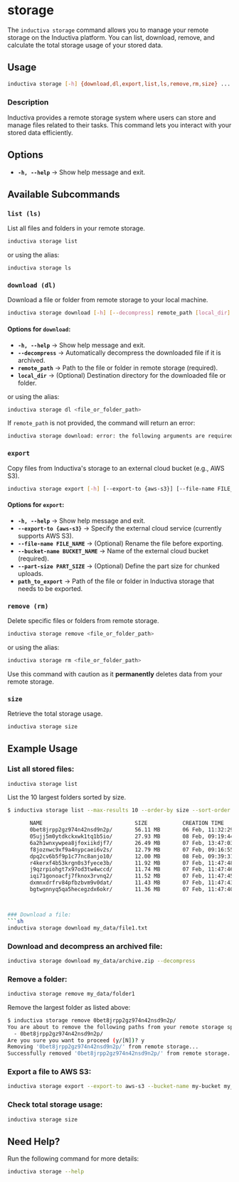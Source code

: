 # storage

The `inductiva storage` command allows you to manage your remote storage on the Inductiva platform.
You can list, download, remove, and calculate the total storage usage of your stored data.

## Usage

```sh
inductiva storage [-h] {download,dl,export,list,ls,remove,rm,size} ...
```

### Description
Inductiva provides a remote storage system where users can store and manage
files related to their tasks. This command lets you interact with your stored data efficiently.

## Options

- **`-h, --help`** → Show help message and exit.

## Available Subcommands

### `list (ls)`
List all files and folders in your remote storage.

```sh
inductiva storage list
```

or using the alias:

```sh
inductiva storage ls
```

### `download (dl)`
Download a file or folder from remote storage to your local machine.

```sh
inductiva storage download [-h] [--decompress] remote_path [local_dir]
```

#### Options for `download`:
- **`-h, --help`** → Show help message and exit.
- **`--decompress`** → Automatically decompress the downloaded file if it is archived.
- **`remote_path`** → Path to the file or folder in remote storage (required).
- **`local_dir`** → (Optional) Destination directory for the downloaded file or folder.

or using the alias:

```sh
inductiva storage dl <file_or_folder_path>
```

If `remote_path` is not provided, the command will return an error:

```sh
inductiva storage download: error: the following arguments are required: remote_path
```

### `export`
Copy files from Inductiva's storage to an external cloud bucket (e.g., AWS S3).

```sh
inductiva storage export [-h] [--export-to {aws-s3}] [--file-name FILE_NAME] --bucket-name BUCKET_NAME [--part-size PART_SIZE] path_to_export
```

#### Options for `export`:
- **`-h, --help`** → Show help message and exit.
- **`--export-to {aws-s3}`** → Specify the external cloud service (currently supports AWS S3).
- **`--file-name FILE_NAME`** → (Optional) Rename the file before exporting.
- **`--bucket-name BUCKET_NAME`** → Name of the external cloud bucket (required).
- **`--part-size PART_SIZE`** → (Optional) Define the part size for chunked uploads.
- **`path_to_export`** → Path of the file or folder in Inductiva storage that needs to be exported.

### `remove (rm)`
Delete specific files or folders from remote storage.

```sh
inductiva storage remove <file_or_folder_path>
```

or using the alias:

```sh
inductiva storage rm <file_or_folder_path>
```

Use this command with caution as it **permanently** 
deletes data from your remote storage. 

### `size`
Retrieve the total storage usage.

```sh
inductiva storage size
```

## Example Usage

### List all stored files:
```sh
inductiva storage list
```
List the 10 largest folders sorted by size.
```bash
$ inductiva storage list --max-results 10 --order-by size --sort-order desc

       NAME                             SIZE           CREATION TIME
       0bet8jrpp2gz974n42nsd9n2p/       56.11 MB       06 Feb, 11:32:29
       05ujj5m0ytdkckxwk1tq1b5io/       27.93 MB       08 Feb, 09:19:44
       6a2h1wnxywpea8jfoxiikdjf7/       26.49 MB       07 Feb, 13:47:03
       f8joznwc9xf9a4nypcaei6v2s/       12.79 MB       07 Feb, 09:16:55
       dpq2cv6b5f9p1c77nc8anjo10/       12.00 MB       08 Feb, 09:39:31
       r4kerxf4b53krgn0s3fyece3b/       11.92 MB       07 Feb, 11:47:48
       j9qzrpiohgt7x97od3tw4wccd/       11.74 MB       07 Feb, 11:47:46
       iqi71gonoacfj7fknox3rvnq2/       11.52 MB       07 Feb, 11:47:45
       dxmnxdrfrv84pfbzbvm9v0dat/       11.43 MB       07 Feb, 11:47:43
       bgtwgnnyq5qa5hecegzdx6okr/       11.36 MB       07 Feb, 11:47:40



### Download a file:
```sh
inductiva storage download my_data/file1.txt
```

### Download and decompress an archived file:
```sh
inductiva storage download my_data/archive.zip --decompress
```

### Remove a folder:
```sh
inductiva storage remove my_data/folder1
```

Remove the largest folder as listed above:

```sh
$ inductiva storage remove 0bet8jrpp2gz974n42nsd9n2p/
You are about to remove the following paths from your remote storage space:
  - 0bet8jrpp2gz974n42nsd9n2p/
Are you sure you want to proceed (y/[N])? y
Removing '0bet8jrpp2gz974n42nsd9n2p/' from remote storage...
Successfully removed '0bet8jrpp2gz974n42nsd9n2p/' from remote storage.
```

### Export a file to AWS S3:
```sh
inductiva storage export --export-to aws-s3 --bucket-name my-bucket my_data/file1.txt
```

### Check total storage usage:
```sh
inductiva storage size
```

## Need Help?
Run the following command for more details:

```sh
inductiva storage --help
```

